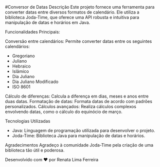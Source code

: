 #Conversor de Datas
Descrição
Este projeto fornece uma ferramenta para converter datas entre diversos formatos de calendário. Ele utiliza a biblioteca Joda-Time, que oferece uma API robusta e intuitiva para manipulação de datas e horários em Java.

Funcionalidades Principais:

Conversão entre calendários: Permite converter datas entre os seguintes calendários:
- Gregoriano
- Juliano
- Hebraico
- Islâmico
- Dia Juliano
- Dia Juliano Modificado
- ISO 8601
  
Cálculo de diferenças: Calcula a diferença em dias, meses e anos entre duas datas.
Formatação de datas: Formata datas de acordo com padrões personalizados.
Cálculos avançados: Realiza cálculos complexos envolvendo datas, como o cálculo do equinócio de março.

Tecnologias Utilizadas
- Java: Linguagem de programação utilizada para desenvolver o projeto.
- Joda-Time: Biblioteca Java para manipulação de datas e horários.

Agradecimentos
Agradeço à comunidade Joda-Time pela criação de uma biblioteca tão útil e poderosa.

Desenvolvido com ❤️ por Renata Lima Ferreira

